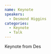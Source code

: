 ```yaml
---
name: Keynote
speakers:
  - Desmond Higgins
categories:
  - Keynote
  - Talk
---
```


Keynote from Des
